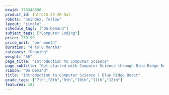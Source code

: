 ```yaml
---
ecwid: 770348898
product_id: IntroCS-25-26-Sat
robots: "noindex, follow"
layout: "single"
schedule_tags: ["On-Demand"]
subject_tags: ["Computer Coding"]
price: 239.99
price_unit: "per month"
duration: "4 to 6 Months"
category: "Ongoing"
weight: "56"
page_title: "Introduction to Computer Science"
page_subtitle: "Get started with Computer Science through Blue Ridge Boost and CodeHS!"
ribbon: "On Demand"
title: "Introduction to Computer Science | Blue Ridge Boost"
grade_tags: ["7th","8th","9th","10th","11th","12th"]
featured: 182
---
```


